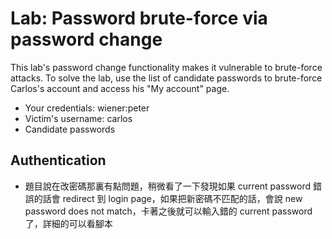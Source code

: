 # Lab: Password brute-force via password change

This lab's password change functionality makes it vulnerable to brute-force attacks. To solve the lab, use the list of candidate passwords to brute-force Carlos's account and access his "My account" page.

* Your credentials: wiener:peter
* Victim's username: carlos
* Candidate passwords

## Authentication
* 題目說在改密碼那裏有點問題，稍微看了一下發現如果 current password 錯誤的話會 redirect 到 login page，如果把新密碼不匹配的話，會說 new password does not match，卡著之後就可以輸入錯的 current password 了，詳細的可以看腳本